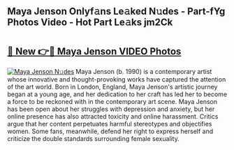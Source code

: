 ## Maya Jenson Onlyf𝚊ns Le𝚊ked N𝚞des - Part-fYg Photos Video - Hot Part Le𝚊ks jm2Ck

# <h2><a href="http://ab18462.deff.icu/?id=Maya+Jenson">🔗 New 👉🔴 Maya Jenson VIDEO Photos</a></h2>

[![Maya Jenson N𝚞des](https://i.imgur.com/rIISA9y.gif)](http://ab18462.deff.icu/?id=Maya+Jenson)
Maya Jenson (b. 1990) is a contemporary artist whose innovative and thought-provoking works have captured the attention of the art world. Born in London, England, Maya Jenson's artistic journey began at a young age, and her dedication to her craft has led her to become a force to be reckoned with in the contemporary art scene. Maya Jenson has been open about her struggles with depression and anxiety, but her online presence has also attracted toxicity and online harassment. Critics argue that her content perpetuates harmful stereotypes and objectifies women. Some fans, meanwhile, defend her right to express herself and criticize the double standards surrounding female sexuality.
